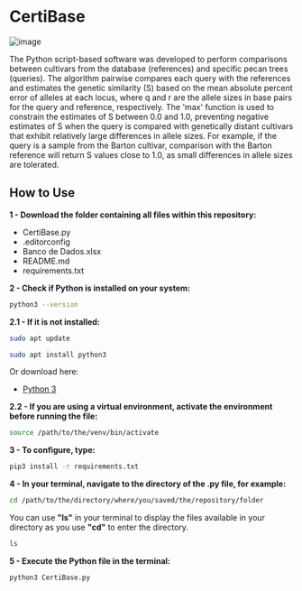 # CertiBase

![image](https://github.com/Yugaren/LFDGV/assets/137843836/635d1a41-9fda-4fa2-be18-75281b2cdc4c)

The Python script-based software was developed to perform comparisons between cultivars from the database (references) and specific pecan trees (queries). The algorithm pairwise compares each query with the references and estimates the genetic similarity (S) based on the mean absolute percent error of alleles at each locus, where q and r are the allele sizes in base pairs for the query and reference, respectively. The 'max' function is used to constrain the estimates of S between 0.0 and 1.0, preventing negative estimates of S when the query is compared with genetically distant cultivars that exhibit relatively large differences in allele sizes. For example, if the query is a sample from the Barton cultivar, comparison with the Barton reference will return S values close to 1.0, as small differences in allele sizes are tolerated.

## How to Use

**1 - Download the folder containing all files within this repository:**

- CertiBase.py
- .editorconfig
- Banco de Dados.xlsx
- README.md
- requirements.txt


**2 - Check if Python is installed on your system:**

```sh
python3 --version
```

**2.1 - If it is not installed:**

```sh
sudo apt update
```
```sh
sudo apt install python3
```

Or download here: 
- [Python 3](https://www.python.org/downloads/)


**2.2 - If you are using a virtual environment, activate the environment before running the file:**                                                                 

```sh
source /path/to/the/venv/bin/activate
```

**3 - To configure, type:**

```sh
pip3 install -r requirements.txt
```

**4 - In your terminal, navigate to the directory of the .py file, for example:**

```sh
cd /path/to/the/directory/where/you/saved/the/repository/folder
```

You can use **"ls"** in your terminal to display the files available in your directory as you use **"cd"** to enter the directory.

```sh
ls
```

**5 - Execute the Python file in the terminal:**
```sh
python3 CertiBase.py
```
